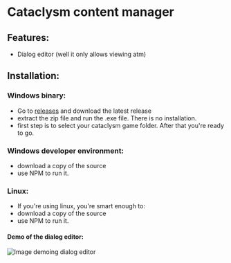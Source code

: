 # Cataclysm content manager


## Features:
- Dialog editor (well it only allows viewing atm)

## Installation:

### Windows binary:
- Go to [releases](https://github.com/snipercup/CDDA-Content-Manager/releases) and download the latest release
- extract the zip file and run the .exe file. There is no installation.
- first step is to select your cataclysm game folder. After that you're ready to go.

### Windows developer environment:
- download a copy of the source
- use NPM to run it.

### Linux:
- If you're using linux, you're smart enough to:
- download a copy of the source
- use NPM to run it.


#### Demo of the dialog editor:
![Image demoing dialog editor](https://i.imgur.com/Be7ab2i.gif)
